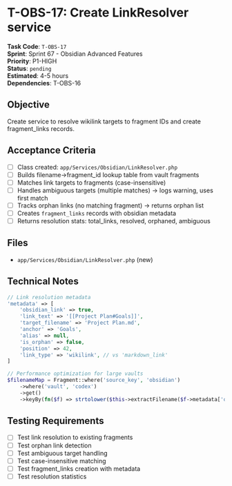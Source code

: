 # T-OBS-17: Create LinkResolver service

**Task Code**: `T-OBS-17`  
**Sprint**: Sprint 67 - Obsidian Advanced Features  
**Priority**: P1-HIGH  
**Status**: `pending`  
**Estimated**: 4-5 hours  
**Dependencies**: T-OBS-16

## Objective

Create service to resolve wikilink targets to fragment IDs and create fragment_links records.

## Acceptance Criteria

- [ ] Class created: `app/Services/Obsidian/LinkResolver.php`
- [ ] Builds filename→fragment_id lookup table from vault fragments
- [ ] Matches link targets to fragments (case-insensitive)
- [ ] Handles ambiguous targets (multiple matches) → logs warning, uses first match
- [ ] Tracks orphan links (no matching fragment) → returns orphan list
- [ ] Creates `fragment_links` records with obsidian metadata
- [ ] Returns resolution stats: total_links, resolved, orphaned, ambiguous

## Files

- `app/Services/Obsidian/LinkResolver.php` (new)

## Technical Notes

```php
// Link resolution metadata
'metadata' => [
    'obsidian_link' => true,
    'link_text' => '[[Project Plan#Goals]]',
    'target_filename' => 'Project Plan.md',
    'anchor' => 'Goals',
    'alias' => null,
    'is_orphan' => false,
    'position' => 42,
    'link_type' => 'wikilink', // vs 'markdown_link'
]

// Performance optimization for large vaults
$filenameMap = Fragment::where('source_key', 'obsidian')
    ->where('vault', 'codex')
    ->get()
    ->keyBy(fn($f) => strtolower($this->extractFilename($f->metadata['obsidian_path'])));
```

## Testing Requirements

- [ ] Test link resolution to existing fragments
- [ ] Test orphan link detection
- [ ] Test ambiguous target handling
- [ ] Test case-insensitive matching
- [ ] Test fragment_links creation with metadata
- [ ] Test resolution statistics
